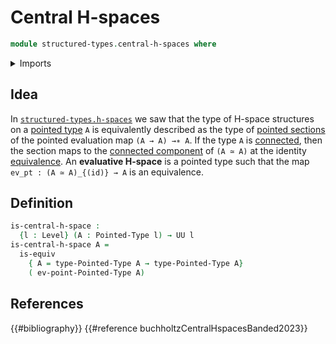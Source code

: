 # Central H-spaces

```agda
module structured-types.central-h-spaces where
```

<details><summary>Imports</summary>

```agda
open import foundation.equivalences
open import foundation.universe-levels

open import structured-types.pointed-types
```

</details>

## Idea

In [`structured-types.h-spaces`](structured-types.h-spaces.md) we saw that the
type of H-space structures on a
[pointed type](structured-types.pointed-types.md) `A` is equivalently described
as the type of [pointed sections](structured-types.pointed-types.md) of the
pointed evaluation map `(A → A) →∗ A`. If the type `A` is
[connected](foundation.connected-types.md), then the section maps to the
[connected component](foundation.connected-components.md) of `(A ≃ A)` at the
identity [equivalence](foundation-core.equivalences.md). An **evaluative
H-space** is a pointed type such that the map `ev_pt : (A ≃ A)_{(id)} → A` is an
equivalence.

## Definition

```agda
is-central-h-space :
  {l : Level} (A : Pointed-Type l) → UU l
is-central-h-space A =
  is-equiv
    { A = type-Pointed-Type A → type-Pointed-Type A}
    ( ev-point-Pointed-Type A)
```

## References

{{#bibliography}} {{#reference buchholtzCentralHspacesBanded2023}}
